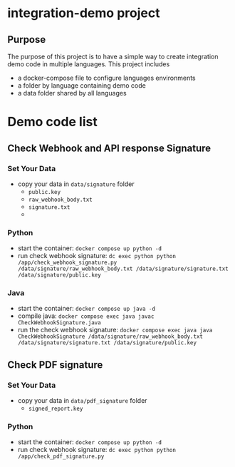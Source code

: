 # integration-demo project

## Purpose
The purpose of this project is to have a simple way to create integration demo code in multiple languages.
This project includes
- a docker-compose file to configure languages environments
- a folder by language containing demo code
- a data folder shared by all languages

# Demo code list
## Check Webhook and API response Signature
### Set Your Data
- copy your data in `data/signature` folder
  - `public.key`
  - `raw_webhook_body.txt`
  - `signature.txt`
  - 
### Python

- start the container: `docker compose up python -d`
- run check webhook signature: `dc exec python python /app/check_webhook_signature.py /data/signature/raw_webhook_body.txt /data/signature/signature.txt /data/signature/public.key`

### Java
- start the container: `docker compose up java -d`
- compile java: `docker compose exec java javac CheckWebhookSignature.java`
- run the check webhook signature: `docker compose exec java java CheckWebhookSignature /data/signature/raw_webhook_body.txt /data/signature/signature.txt /data/signature/public.key`


## Check PDF signature
### Set Your Data
- copy your data in `data/pdf_signature` folder
  - `signed_report.key`

### Python

- start the container: `docker compose up python -d`
- run check webhook signature: `dc exec python python /app/check_pdf_signature.py`